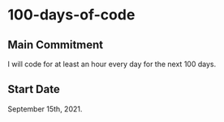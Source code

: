 # 100-days-of-code

## Main Commitment

I will code for at least an hour every day for the next 100 days.

## Start Date
September 15th, 2021.
